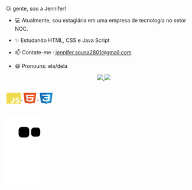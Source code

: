 Oi gente, sou a Jennifer! 

- 💻 Atualmente, sou estagiária em uma empresa de tecnologia no setor NOC.
- ✨ Estudando HTML, CSS e Java Script
- 📫 Contate-me : jennifer.sousa2801@gmail.com
- 😄 Pronouns: ela/dela

   <div align="center">
  <a href="https://github.com/jenni-fer-sousa">
  <img height="140em" src="https://github-readme-stats.vercel.app/api?username=jenni-fer-sousa&show_icons=true&theme=omni&include_all_commits=true&count_private=true"/>
  <img height="140em" src="https://github-readme-stats.vercel.app/api/top-langs/?username=jenni-fer-sousa&layout=compact&langs_count=7&theme=omni"/>
    
</div>
  
  <div style="display: inline_block"><br>
  <img align="center" alt="Jenni-Js" height="30" width="40" src="https://raw.githubusercontent.com/devicons/devicon/master/icons/javascript/javascript-plain.svg">
  <img align="center" alt="Jenni-HTML" height="30" width="40" src="https://raw.githubusercontent.com/devicons/devicon/master/icons/html5/html5-original.svg">
  <img align="center" alt="Jenni-CSS" height="30" width="40" src="https://raw.githubusercontent.com/devicons/devicon/master/icons/css3/css3-original.svg">
  
</div>
  
  ##
 
<div> 
   
 ![Snake animation](https://github.com/rafaballerini/rafaballerini/blob/output/github-contribution-grid-snake.svg)
 
</div>
